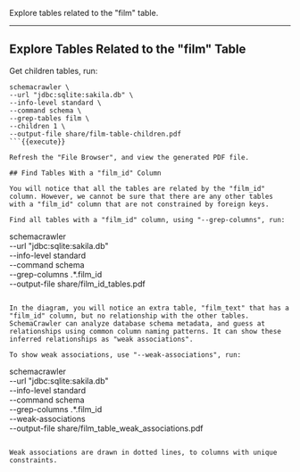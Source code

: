 Explore tables related to the "film" table.

-----

## Explore Tables Related to the "film" Table

Get children tables, run:

```
schemacrawler \
--url "jdbc:sqlite:sakila.db" \
--info-level standard \
--command schema \
--grep-tables film \
--children 1 \
--output-file share/film-table-children.pdf
```{{execute}}

Refresh the "File Browser", and view the generated PDF file.

## Find Tables With a "film_id" Column

You will notice that all the tables are related by the "film_id" column. However, we cannot be sure that there are any other tables with a "film_id" column that are not constrained by foreign keys.

Find all tables with a "film_id" column, using "--grep-columns", run:

```
schemacrawler \
--url "jdbc:sqlite:sakila.db" \
--info-level standard \
--command schema \
--grep-columns .*\.film_id \
--output-file share/film_id_tables.pdf
```{{execute}}

In the diagram, you will notice an extra table, "film_text" that has a "film_id" column, but no relationship with the other tables. SchemaCrawler can analyze database schema metadata, and guess at relationships using common column naming patterns. It can show these inferred relationships as "weak associations".

To show weak associations, use "--weak-associations", run:

```
schemacrawler \
--url "jdbc:sqlite:sakila.db" \
--info-level standard \
--command schema \
--grep-columns .*\.film_id \
--weak-associations \
--output-file share/film_table_weak_associations.pdf
```{{execute}}

Weak associations are drawn in dotted lines, to columns with unique constraints.
